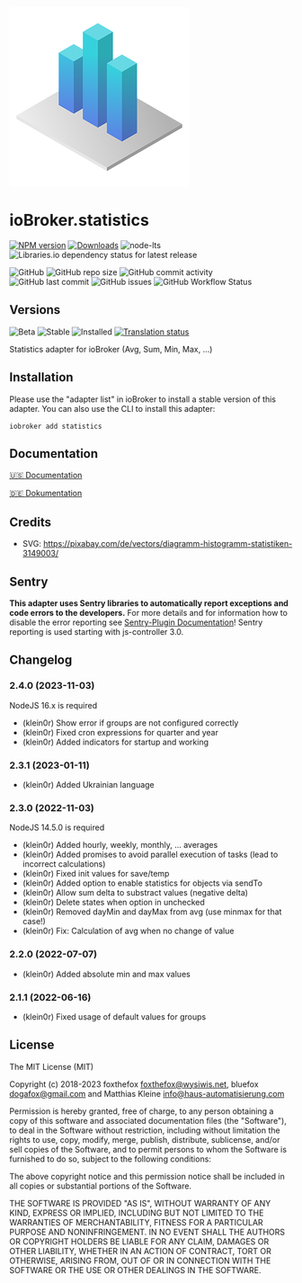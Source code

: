 ![Logo](admin/statistics.png)

# ioBroker.statistics

[![NPM version](https://img.shields.io/npm/v/iobroker.statistics?style=flat-square)](https://www.npmjs.com/package/iobroker.statistics)
[![Downloads](https://img.shields.io/npm/dm/iobroker.statistics?label=npm%20downloads&style=flat-square)](https://www.npmjs.com/package/iobroker.statistics)
![node-lts](https://img.shields.io/node/v-lts/iobroker.statistics?style=flat-square)
![Libraries.io dependency status for latest release](https://img.shields.io/librariesio/release/npm/iobroker.statistics?label=npm%20dependencies&style=flat-square)

![GitHub](https://img.shields.io/github/license/iobroker-community-adapters/iobroker.statistics?style=flat-square)
![GitHub repo size](https://img.shields.io/github/repo-size/iobroker-community-adapters/iobroker.statistics?logo=github&style=flat-square)
![GitHub commit activity](https://img.shields.io/github/commit-activity/m/iobroker-community-adapters/iobroker.statistics?logo=github&style=flat-square)
![GitHub last commit](https://img.shields.io/github/last-commit/iobroker-community-adapters/iobroker.statistics?logo=github&style=flat-square)
![GitHub issues](https://img.shields.io/github/issues/iobroker-community-adapters/iobroker.statistics?logo=github&style=flat-square)
![GitHub Workflow Status](https://img.shields.io/github/actions/workflow/status/iobroker-community-adapters/iobroker.statistics/test-and-release.yml?branch=master&logo=github&style=flat-square)

## Versions

![Beta](https://img.shields.io/npm/v/iobroker.statistics.svg?color=red&label=beta)
![Stable](http://iobroker.live/badges/statistics-stable.svg)
![Installed](http://iobroker.live/badges/statistics-installed.svg)
[![Translation status](https://weblate.iobroker.net/widgets/adapters/-/statistics/svg-badge.svg)](https://weblate.iobroker.net/engage/adapters/?utm_source=widget)

Statistics adapter for ioBroker (Avg, Sum, Min, Max, ...)

## Installation

Please use the "adapter list" in ioBroker to install a stable version of this adapter. You can also use the CLI to install this adapter:

```
iobroker add statistics
```

## Documentation

[🇺🇸 Documentation](./docs/en/README.md)

[🇩🇪 Dokumentation](./docs/de/README.md)

## Credits

- SVG: https://pixabay.com/de/vectors/diagramm-histogramm-statistiken-3149003/

## Sentry

**This adapter uses Sentry libraries to automatically report exceptions and code errors to the developers.** For more details and for information how to disable the error reporting see [Sentry-Plugin Documentation](https://github.com/ioBroker/plugin-sentry#plugin-sentry)! Sentry reporting is used starting with js-controller 3.0.

## Changelog
<!--
	Placeholder for the next version (at the beginning of the line):
	### __WORK IN PROGRESS__
-->
### 2.4.0 (2023-11-03)
NodeJS 16.x is required

* (klein0r) Show error if groups are not configured correctly
* (klein0r) Fixed cron expressions for quarter and year
* (klein0r) Added indicators for startup and working

### 2.3.1 (2023-01-11)
* (klein0r) Added Ukrainian language

### 2.3.0 (2022-11-03)
NodeJS 14.5.0 is required

* (klein0r) Added hourly, weekly, monthly, ... averages
* (klein0r) Added promises to avoid parallel execution of tasks (lead to incorrect calculations)
* (klein0r) Fixed init values for save/temp
* (klein0r) Added option to enable statistics for objects via sendTo
* (klein0r) Allow sum delta to substract values (negative delta)
* (klein0r) Delete states when option in unchecked
* (klein0r) Removed dayMin and dayMax from avg (use minmax for that case!)
* (klein0r) Fix: Calculation of avg when no change of value

### 2.2.0 (2022-07-07)
* (klein0r) Added absolute min and max values

### 2.1.1 (2022-06-16)
* (klein0r) Fixed usage of default values for groups

## License

The MIT License (MIT)

Copyright (c) 2018-2023 foxthefox <foxthefox@wysiwis.net>,
                        bluefox <dogafox@gmail.com> and
                        Matthias Kleine <info@haus-automatisierung.com>

Permission is hereby granted, free of charge, to any person obtaining a copy
of this software and associated documentation files (the "Software"), to deal
in the Software without restriction, including without limitation the rights
to use, copy, modify, merge, publish, distribute, sublicense, and/or sell
copies of the Software, and to permit persons to whom the Software is
furnished to do so, subject to the following conditions:

The above copyright notice and this permission notice shall be included in
all copies or substantial portions of the Software.

THE SOFTWARE IS PROVIDED "AS IS", WITHOUT WARRANTY OF ANY KIND, EXPRESS OR
IMPLIED, INCLUDING BUT NOT LIMITED TO THE WARRANTIES OF MERCHANTABILITY,
FITNESS FOR A PARTICULAR PURPOSE AND NONINFRINGEMENT. IN NO EVENT SHALL THE
AUTHORS OR COPYRIGHT HOLDERS BE LIABLE FOR ANY CLAIM, DAMAGES OR OTHER
LIABILITY, WHETHER IN AN ACTION OF CONTRACT, TORT OR OTHERWISE, ARISING FROM,
OUT OF OR IN CONNECTION WITH THE SOFTWARE OR THE USE OR OTHER DEALINGS IN
THE SOFTWARE.
